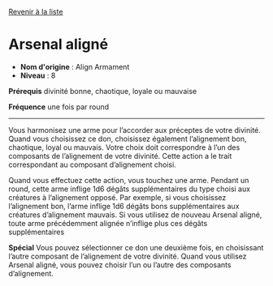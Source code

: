 [Revenir à la liste](..)

# Arsenal aligné

 * **Nom d'origine** : Align Armament
 * **Niveau** : 8


<p><strong>Prérequis</strong> divinité bonne, chaotique, loyale ou mauvaise</p>
<p><strong>Fréquence</strong> une fois par round</p>
<hr>
<p>Vous harmonisez une arme pour l’accorder aux préceptes de votre divinité. Quand vous choisissez ce don, choisissez également l’alignement bon, chaotique, loyal ou mauvais. Votre choix doit correspondre à l’un des composants de l’alignement de votre divinité. Cette action a le trait correspondant au composant d’alignement choisi.</p>
<p>Quand vous effectuez cette action, vous touchez une arme. Pendant un round, cette arme inflige 1d6 dégâts supplémentaires du type choisi aux créatures à l’alignement opposé. Par exemple, si vous choisissez l’alignement bon, l’arme inflige 1d6 dégâts bons supplémentaires aux créatures d’alignement mauvais. Si vous utilisez de nouveau Arsenal aligné, toute arme précédemment alignée n’inflige plus ces dégâts supplémentaires</p>
<p><strong>Spécial</strong> Vous pouvez sélectionner ce don une deuxième fois, en choisissant l’autre composant de l’alignement de votre divinité. Quand vous utilisez Arsenal aligné, vous pouvez choisir l’un ou l’autre des composants d’alignement.</p>